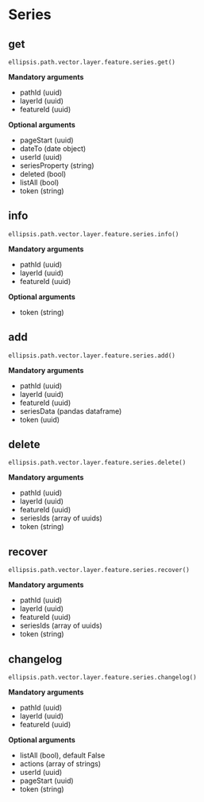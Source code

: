 # Series

## get

    ellipsis.path.vector.layer.feature.series.get()

**Mandatory arguments**
- pathId (uuid)
- layerId (uuid)
- featureId (uuid)

**Optional arguments**
- pageStart (uuid)
- dateTo (date object)
- userId (uuid)
- seriesProperty (string)
- deleted (bool)
- listAll (bool)
- token (string)

## info

    ellipsis.path.vector.layer.feature.series.info()

**Mandatory arguments**
- pathId (uuid)
- layerId (uuid)
- featureId (uuid)

**Optional arguments**
- token (string)

## add

    ellipsis.path.vector.layer.feature.series.add()

**Mandatory arguments**
- pathId (uuid)
- layerId (uuid)
- featureId (uuid)
- seriesData (pandas dataframe)
- token (uuid)

## delete

    ellipsis.path.vector.layer.feature.series.delete()

**Mandatory arguments**
- pathId (uuid)
- layerId (uuid)
- featureId (uuid)
- seriesIds (array of uuids)
- token (string)


## recover

    ellipsis.path.vector.layer.feature.series.recover()

**Mandatory arguments**
- pathId (uuid)
- layerId (uuid)
- featureId (uuid)
- seriesIds (array of uuids)
- token (string)

## changelog

    ellipsis.path.vector.layer.feature.series.changelog()

**Mandatory arguments**
- pathId (uuid)
- layerId (uuid)
- featureId (uuid)

**Optional arguments**
- listAll (bool), default False
- actions (array of strings)
- userId (uuid)
- pageStart (uuid)
- token (string)